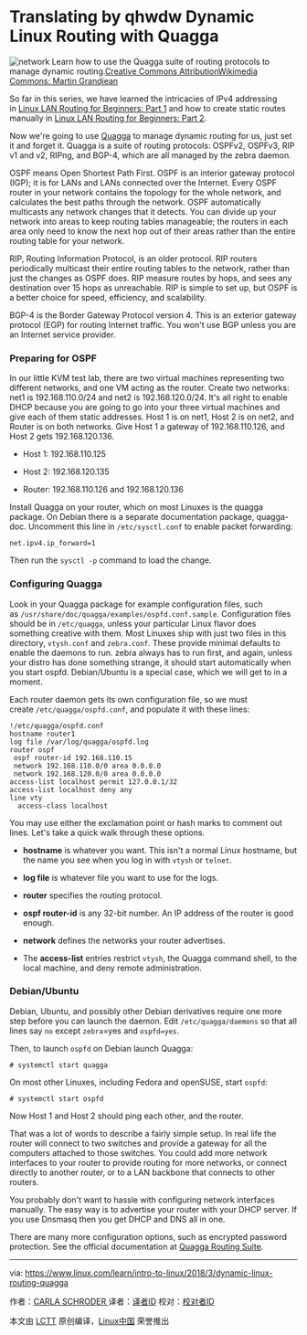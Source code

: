 Translating by qhwdw
Dynamic Linux Routing with Quagga
============================================================


![network](https://www.linux.com/sites/lcom/files/styles/rendered_file/public/network_visualization.png?itok=P3Ve7eO1 "network")
Learn how to use the Quagga suite of routing protocols to manage dynamic routing.[Creative Commons Attribution][1][Wikimedia Commons: Martin Grandjean][2]

So far in this series, we have learned the intricacies of IPv4 addressing in [Linux LAN Routing for Beginners: Part 1][4] and how to create static routes manually in [Linux LAN Routing for Beginners: Part 2][5].

Now we're going to use [Quagga][6] to manage dynamic routing for us, just set it and forget it. Quagga is a suite of routing protocols: OSPFv2, OSPFv3, RIP v1 and v2, RIPng, and BGP-4, which are all managed by the zebra daemon.

OSPF means Open Shortest Path First. OSPF is an interior gateway protocol (IGP); it is for LANs and LANs connected over the Internet. Every OSPF router in your network contains the topology for the whole network, and calculates the best paths through the network. OSPF automatically multicasts any network changes that it detects. You can divide up your network into areas to keep routing tables manageable; the routers in each area only need to know the next hop out of their areas rather than the entire routing table for your network.

RIP, Routing Information Protocol, is an older protocol. RIP routers periodically multicast their entire routing tables to the network, rather than just the changes as OSPF does. RIP measure routes by hops, and sees any destination over 15 hops as unreachable. RIP is simple to set up, but OSPF is a better choice for speed, efficiency, and scalability.

BGP-4 is the Border Gateway Protocol version 4\. This is an exterior gateway protocol (EGP) for routing Internet traffic. You won't use BGP unless you are an Internet service provider.

### Preparing for OSPF

In our little KVM test lab, there are two virtual machines representing two different networks, and one VM acting as the router. Create two networks: net1 is 192.168.110.0/24 and net2 is 192.168.120.0/24\. It's all right to enable DHCP because you are going to go into your three virtual machines and give each of them static addresses. Host 1 is on net1, Host 2 is on net2, and Router is on both networks. Give Host 1 a gateway of 192.168.110.126, and Host 2 gets 192.168.120.136.

*   Host 1: 192.168.110.125

*   Host 2: 192.168.120.135

*   Router: 192.168.110.126 and 192.168.120.136

Install Quagga on your router, which on most Linuxes is the quagga package. On Debian there is a separate documentation package, quagga-doc. Uncomment this line in `/etc/sysctl.conf` to enable packet forwarding:

```
net.ipv4.ip_forward=1
```

Then run the `sysctl -p` command to load the change.

### Configuring Quagga

Look in your Quagga package for example configuration files, such as `/usr/share/doc/quagga/examples/ospfd.conf.sample`. Configuration files should be in `/etc/quagga`, unless your particular Linux flavor does something creative with them. Most Linuxes ship with just two files in this directory, `vtysh.conf` and `zebra.conf`. These provide minimal defaults to enable the daemons to run. zebra always has to run first, and again, unless your distro has done something strange, it should start automatically when you start ospfd. Debian/Ubuntu is a special case, which we will get to in a moment.

Each router daemon gets its own configuration file, so we must create `/etc/quagga/ospfd.conf`, and populate it with these lines:

```
!/etc/quagga/ospfd.conf
hostname router1
log file /var/log/quagga/ospfd.log
router ospf
 ospf router-id 192.168.110.15
 network 192.168.110.0/0 area 0.0.0.0
 network 192.168.120.0/0 area 0.0.0.0
access-list localhost permit 127.0.0.1/32
access-list localhost deny any
line vty
  access-class localhost
```

You may use either the exclamation point or hash marks to comment out lines. Let's take a quick walk through these options.

*   **hostname** is whatever you want. This isn't a normal Linux hostname, but the name you see when you log in with `vtysh` or `telnet`.

*   **log file** is whatever file you want to use for the logs.

*   **router** specifies the routing protocol.

*   **ospf router-id** is any 32-bit number. An IP address of the router is good enough.

*   **network** defines the networks your router advertises.

*   The **access-list** entries restrict `vtysh`, the Quagga command shell, to the local machine, and deny remote administration.

### Debian/Ubuntu

Debian, Ubuntu, and possibly other Debian derivatives require one more step before you can launch the daemon. Edit `/etc/quagga/daemons` so that all lines say `no` except `zebra`=yes and `ospfd=yes`.

Then, to launch `ospfd` on Debian launch Quagga:

```
# systemctl start quagga
```

On most other Linuxes, including Fedora and openSUSE, start `ospfd`:

```
# systemctl start ospfd
```

Now Host 1 and Host 2 should ping each other, and the router.

That was a lot of words to describe a fairly simple setup. In real life the router will connect to two switches and provide a gateway for all the computers attached to those switches. You could add more network interfaces to your router to provide routing for more networks, or connect directly to another router, or to a LAN backbone that connects to other routers.

You probably don't want to hassle with configuring network interfaces manually. The easy way is to advertise your router with your DHCP server. If you use Dnsmasq then you get DHCP and DNS all in one.

There are many more configuration options, such as encrypted password protection. See the official documentation at [Quagga Routing Suite][7].

--------------------------------------------------------------------------------

via: https://www.linux.com/learn/intro-to-linux/2018/3/dynamic-linux-routing-quagga

作者：[CARLA SCHRODER ][a]
译者：[译者ID](https://github.com/译者ID)
校对：[校对者ID](https://github.com/校对者ID)

本文由 [LCTT](https://github.com/LCTT/TranslateProject) 原创编译，[Linux中国](https://linux.cn/) 荣誉推出

[a]:https://www.linux.com/users/cschroder
[1]:https://www.linux.com/licenses/category/creative-commons-attribution
[2]:https://commons.wikimedia.org/wiki/File:Network_Visualization.png
[3]:https://www.linux.com/files/images/networkvisualizationpng
[4]:https://www.linux.com/learn/intro-to-linux/2018/2/linux-lan-routing-beginners-part-1
[5]:https://www.linux.com/learn/intro-to-linux/2018/3/linux-lan-routing-beginners-part-2
[6]:https://www.quagga.net/
[7]:https://www.quagga.net/
